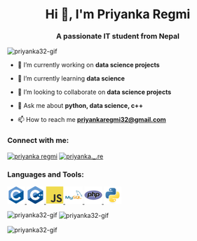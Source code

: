 <h1 align="center">Hi 👋, I'm Priyanka Regmi</h1>
<h3 align="center">A passionate IT student from Nepal</h3>

<p align="left"> <img src="https://komarev.com/ghpvc/?username=priyanka32-gif&label=Profile%20views&color=0e75b6&style=flat" alt="priyanka32-gif" /> </p>

- 🔭 I’m currently working on **data science projects**

- 🌱 I’m currently learning **data science**

- 👯 I’m looking to collaborate on **data science projects**

- 💬 Ask me about **python, data science, c++**

- 📫 How to reach me **priyankaregmi32@gmail.com**

<h3 align="left">Connect with me:</h3>
<p align="left">
<a href="https://linkedin.com/in/priyanka-regmi-b72939193" target="blank"><img align="center" src="https://raw.githubusercontent.com/rahuldkjain/github-profile-readme-generator/master/src/images/icons/Social/linked-in-alt.svg" alt="priyanka regmi" height="30" width="40" /></a>
<a href="https://instagram.com/priyanka._.re" target="blank"><img align="center" src="https://raw.githubusercontent.com/rahuldkjain/github-profile-readme-generator/master/src/images/icons/Social/instagram.svg" alt="priyanka._.re" height="30" width="40" /></a>
</p>

<h3 align="left">Languages and Tools:</h3>
<p align="left"> <a href="https://www.cprogramming.com/" target="_blank" rel="noreferrer"> <img src="https://raw.githubusercontent.com/devicons/devicon/master/icons/c/c-original.svg" alt="c" width="40" height="40"/> </a> <a href="https://www.w3schools.com/cpp/" target="_blank" rel="noreferrer"> <img src="https://raw.githubusercontent.com/devicons/devicon/master/icons/cplusplus/cplusplus-original.svg" alt="cplusplus" width="40" height="40"/> </a> <a href="https://developer.mozilla.org/en-US/docs/Web/JavaScript" target="_blank" rel="noreferrer"> <img src="https://raw.githubusercontent.com/devicons/devicon/master/icons/javascript/javascript-original.svg" alt="javascript" width="40" height="40"/> </a> <a href="https://www.mysql.com/" target="_blank" rel="noreferrer"> <img src="https://raw.githubusercontent.com/devicons/devicon/master/icons/mysql/mysql-original-wordmark.svg" alt="mysql" width="40" height="40"/> </a> <a href="https://www.php.net" target="_blank" rel="noreferrer"> <img src="https://raw.githubusercontent.com/devicons/devicon/master/icons/php/php-original.svg" alt="php" width="40" height="40"/> </a> <a href="https://www.python.org" target="_blank" rel="noreferrer"> <img src="https://raw.githubusercontent.com/devicons/devicon/master/icons/python/python-original.svg" alt="python" width="40" height="40"/> </a> </p>

<p><img align="left" src="https://github-readme-stats.vercel.app/api/top-langs?username=priyanka32-gif&show_icons=true&locale=en&layout=compact" alt="priyanka32-gif" /></p>

<p>&nbsp;<img align="center" src="https://github-readme-stats.vercel.app/api?username=priyanka32-gif&show_icons=true&locale=en" alt="priyanka32-gif" /></p>

<p><img align="center" src="https://github-readme-streak-stats.herokuapp.com/?user=priyanka32-gif&" alt="priyanka32-gif" /></p>

     
